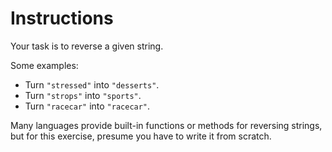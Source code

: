 # Instructions

Your task is to reverse a given string.

Some examples:

- Turn `"stressed"` into `"desserts"`.
- Turn `"strops"` into `"sports"`.
- Turn `"racecar"` into `"racecar"`.

Many languages provide built-in functions or methods for reversing strings, but for this exercise, presume you have to write it from scratch.
